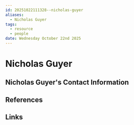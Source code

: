 ```yaml
---
id: 20251022111328--nicholas-guyer
aliases:
  - Nicholas Guyer
tags:
  - resource
  - people
date: Wednesday October 22nd 2025
---
```


# Nicholas Guyer

## Nicholas Guyer's Contact Information

## References

## Links
